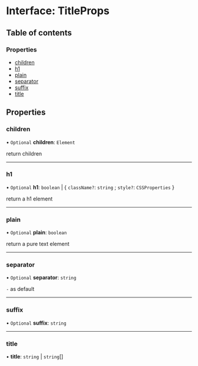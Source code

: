 # Interface: TitleProps

## Table of contents

### Properties

- [children](TitleProps.md#children)
- [h1](TitleProps.md#h1)
- [plain](TitleProps.md#plain)
- [separator](TitleProps.md#separator)
- [suffix](TitleProps.md#suffix)
- [title](TitleProps.md#title)

## Properties

### children

• `Optional` **children**: `Element`

return children

___

### h1

• `Optional` **h1**: `boolean` \| { `className?`: `string` ; `style?`: `CSSProperties`  }

return a h1 element

___

### plain

• `Optional` **plain**: `boolean`

return a pure text element

___

### separator

• `Optional` **separator**: `string`

` - ` as default

___

### suffix

• `Optional` **suffix**: `string`

___

### title

• **title**: `string` \| `string`[]
